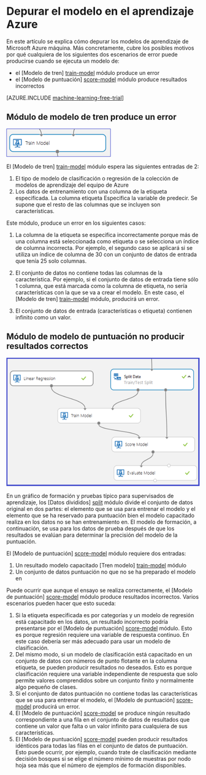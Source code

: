 <properties 
    pageTitle="Depurar el modelo en el aprendizaje Azure | Microsoft Azure" 
    description="Se explica cómo depurar su modelo de aprendizaje del equipo de Azure." 
    services="machine-learning"
    documentationCenter="" 
    authors="garyericson" 
    manager="jhubbard" 
    editor="cgronlun"/>

<tags 
    ms.service="machine-learning" 
    ms.workload="data-services" 
    ms.tgt_pltfrm="na" 
    ms.devlang="na" 
    ms.topic="article" 
    ms.date="09/09/2016" 
    ms.author="bradsev;garye" />

# <a name="debug-your-model-in-azure-machine-learning"></a>Depurar el modelo en el aprendizaje Azure

En este artículo se explica cómo depurar los modelos de aprendizaje de Microsoft Azure máquina. Más concretamente, cubre los posibles motivos por qué cualquiera de los siguientes dos escenarios de error puede producirse cuando se ejecuta un modelo de:

* el [Modelo de tren] [ train-model] módulo produce un error 
* el [Modelo de puntuación] [ score-model] módulo produce resultados incorrectos 

[AZURE.INCLUDE [machine-learning-free-trial](../../includes/machine-learning-free-trial.md)]

## <a name="train-model-module-throws-an-error"></a>Módulo de modelo de tren produce un error

![Image1](./media/machine-learning-debug-models/train_model-1.png)

El [Modelo de tren] [ train-model] módulo espera las siguientes entradas de 2:

1. El tipo de modelo de clasificación o regresión de la colección de modelos de aprendizaje del equipo de Azure
2. Los datos de entrenamiento con una columna de la etiqueta especificada. La columna etiqueta Especifica la variable de predecir. Se supone que el resto de las columnas que se incluyen son características.

Este módulo, produce un error en los siguientes casos:

1. La columna de la etiqueta se especifica incorrectamente porque más de una columna está seleccionada como etiqueta o se selecciona un índice de columna incorrecta. Por ejemplo, el segundo caso se aplicará si se utiliza un índice de columna de 30 con un conjunto de datos de entrada que tenía 25 solo columnas.

2. El conjunto de datos no contiene todas las columnas de la característica. Por ejemplo, si el conjunto de datos de entrada tiene sólo 1 columna, que está marcada como la columna de etiqueta, no sería características con la que se va a crear el modelo. En este caso, el [Modelo de tren] [ train-model] módulo, producirá un error.

3. El conjunto de datos de entrada (características o etiqueta) contienen infinito como un valor.


## <a name="score-model-module-does-not-produce-correct-results"></a>Módulo de modelo de puntuación no producir resultados correctos

![imagen2](./media/machine-learning-debug-models/train_test-2.png)

En un gráfico de formación y pruebas típico para supervisados de aprendizaje, los [Datos divididos] [ split] módulo divide el conjunto de datos original en dos partes: el elemento que se usa para entrenar el modelo y el elemento que se ha reservado para puntuación bien el modelo capacitado realiza en los datos no se han entrenamiento en. El modelo de formación, a continuación, se usa para los datos de prueba después de que los resultados se evalúan para determinar la precisión del modelo de la puntuación.

El [Modelo de puntuación] [ score-model] módulo requiere dos entradas:

1. Un resultado modelo capacitado [Tren modelo] [ train-model] módulo
2. Un conjunto de datos puntuación no que no se ha preparado el modelo en

Puede ocurrir que aunque el ensayo se realiza correctamente, el [Modelo de puntuación] [ score-model] módulo produce resultados incorrectos. Varios escenarios pueden hacer que esto suceda:

1. Si la etiqueta especificada es por categorías y un modelo de regresión está capacitado en los datos, un resultado incorrecto podría presentarse por el [Modelo de puntuación] [ score-model] módulo. Esto es porque regresión requiere una variable de respuesta continuo. En este caso debería ser más adecuado para usar un modelo de clasificación. 
2. Del mismo modo, si un modelo de clasificación está capacitado en un conjunto de datos con números de punto flotante en la columna etiqueta, se pueden producir resultados no deseados. Esto es porque clasificación requiere una variable independiente de respuesta que solo permite valores comprendidos sobre un conjunto finito y normalmente algo pequeño de clases.
3. Si el conjunto de datos puntuación no contiene todas las características que se usa para entrenar el modelo, el [Modelo de puntuación] [ score-model] producirá un error.
4. El [Modelo de puntuación] [ score-model] se produce ningún resultado correspondiente a una fila en el conjunto de datos de resultados que contiene un valor que falta o un valor infinito para cualquiera de sus características.
5. El [Modelo de puntuación] [ score-model] pueden producir resultados idénticos para todas las filas en el conjunto de datos de puntuación. Esto puede ocurrir, por ejemplo, cuando trate de clasificación mediante decisión bosques si se elige el número mínimo de muestras por nodo hoja sea más que el número de ejemplos de formación disponibles.


<!-- Module References -->
[score-model]: https://msdn.microsoft.com/library/azure/401b4f92-e724-4d5a-be81-d5b0ff9bdb33/
[split]: https://msdn.microsoft.com/library/azure/70530644-c97a-4ab6-85f7-88bf30a8be5f/
[train-model]: https://msdn.microsoft.com/library/azure/5cc7053e-aa30-450d-96c0-dae4be720977/
 
